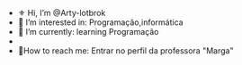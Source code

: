 - :fleur_de_lis: Hi, I’m @Arty-lotbrok
- :star2: I’m interested in: Programação,informática
- :maple_leaf: I’m currently: learning Programação
- 
- :city_sunset:How to reach me: Entrar no perfil da professora "Marga"


